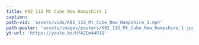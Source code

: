 ```yaml
---
title: K92 11G Mt Cube New Hampshire 1
caption:
path-vid: 'assets/vids/K92_11G_Mt_Cube_New_Hampshire_1.mp4'
path-poster: 'assets/images/posters/K92_11G_Mt_Cube_New_Hampshire_1.jpg'
yt-url: 'https://youtu.be/UfAZEm44R1Q'
---
```

